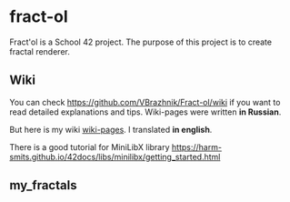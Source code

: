 # fract-ol

Fract'ol is a School 42 project. The purpose of this project is to create fractal renderer.

## Wiki

You can check https://github.com/VBrazhnik/Fract-ol/wiki if you want to read detailed explanations and tips. Wiki-pages were written **in Russian**.

But here is my wiki [wiki-pages](../../wiki/). I translated **in english**.

There is a good tutorial for MiniLibX library https://harm-smits.github.io/42docs/libs/minilibx/getting_started.html

## my_fractals


